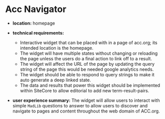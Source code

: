 
# Acc Navigator

* **location:** homepage
* **technical requirements:** 

    * Interactive widget that can be placed with in a page of acc.org; its intended location is the homepage.  
    * The widget will have multiple states without changing or reloading the page unless the users do a final action to link off to a result.
    * The widget will affect the URL of the page by updating the query string of the page this would be needed google analytics needs.
    * The widget should be able to respond to query strings to make it auto generate a deep linked state. 
    * The data and results that power this widget should be implemented within SiteCore to allow editorial to add new term-result-pairs. 


* **user experience summary:** The widget will allow users to interact with simple `MadLib` questions to answer to allow users to discover and navigate to pages and content throughout the web domain of ACC.org.  

